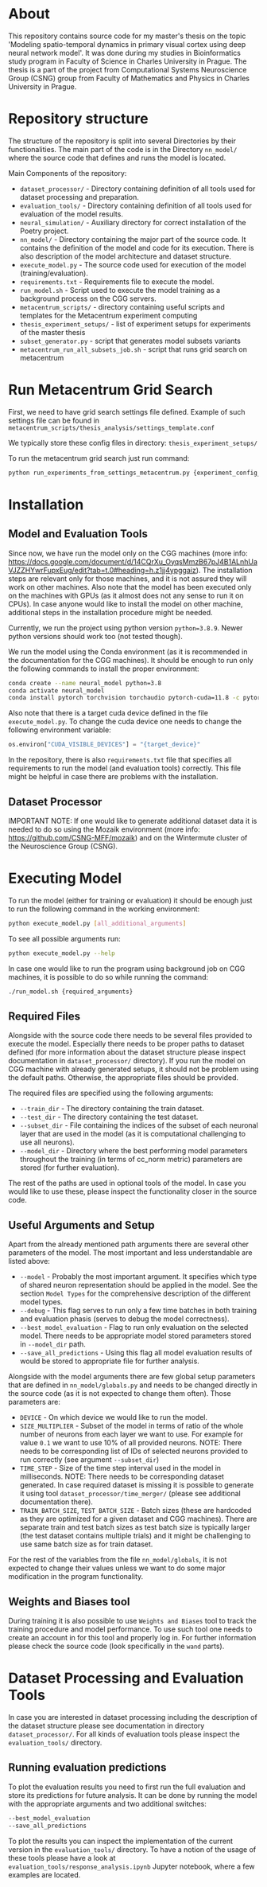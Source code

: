 # About

This repository contains source code for my master's thesis on 
the topic 'Modeling spatio-temporal dynamics in primary visual
cortex using deep neural network model'. It was done during my studies in
Bioinformatics study program in Faculty of Science in Charles University in 
Prague. The thesis is a part of the project from Computational Systems 
Neuroscience Group (CSNG) group from Faculty of Mathematics and Physics in 
Charles University in Prague.

# Repository structure
The structure of the repository is split into several Directories by their
functionalities. The main part of the code is in the Directory `nn_model/` 
where the source code that defines and runs the model is located. 

Main Components of the repository:
- `dataset_processor/` - Directory containing definition of all tools used for dataset processing and preparation.
- `evaluation_tools/` - Directory containing definition of all tools used for evaluation of the model results.
- `neural_simulation/` - Auxiliary directory for correct installation of the Poetry project.
- `nn_model/` - Directory containing the major part of the source code. It contains the definition of the model and code for its execution. There is also description of the model architecture and dataset structure.
- `execute_model.py` - The source code used for execution of the model (training/evaluation).
- `requirements.txt` - Requirements file to execute the model.
- `run_model.sh` - Script used to execute the model training as a background process on the CGG servers.
- `metacentrum_scripts/` - directory containing useful scripts and templates for the Metacentrum experiment computing
- `thesis_experiment_setups/` - list of experiment setups for experiments of the master thesis
- `subset_generator.py` - script that generates model subsets variants
- `metacentrum_run_all_subsets_job.sh` - script that runs grid search on metacentrum

# Run Metacentrum Grid Search
First, we need to have grid search settings file defined. 
Example of such settings file can be found in 
`metacentrum_scripts/thesis_analysis/settings_template.conf`

We typically store these config files in directory:
`thesis_experiment_setups/`

To run the metacentrum grid search just run command:
```bash
python run_experiments_from_settings_metacentrum.py {experiment_config_file_path}
```

# Installation

## Model and Evaluation Tools
Since now, we have run the model only on the CGG machines (more info: 
https://docs.google.com/document/d/14CQrXu_OyqsMmzB67pJ4B1ALnhUaVJZZHYwrFupxEug/edit?tab=t.0#heading=h.z1jj4ypggaiz).
The installation steps are relevant only for those machines, and it is not assured 
they will work on other machines. Also note that the model has been executed only on
the machines with GPUs (as it almost does not any sense to run it on CPUs). In case
anyone would like to install the model on other machine, additional steps in the 
installation procedure might be needed.

Currently, we run the project using python version `python=3.8.9`. Newer python 
versions should work too (not tested though).

We run the model using the Conda environment (as it is recommended in the 
documentation for the CGG machines). It should be enough to run only the following
commands to install the proper environment:

```bash
conda create --name neural_model python=3.8
conda activate neural_model
conda install pytorch torchvision torchaudio pytorch-cuda=11.8 -c pytorch -c nvidia
```

Also note that there is a target cuda device defined in the file `execute_model.py`.
To change the cuda device one needs to change the following environment variable:

```python
os.environ["CUDA_VISIBLE_DEVICES"] = "{target_device}"
```

In the repository, there is also `requirements.txt` file that specifies all 
requirements to run the model (and evaluation tools) correctly. This file might be 
helpful in case there are problems with the installation.

## Dataset Processor
IMPORTANT NOTE: If one would like to generate additional dataset data it is needed 
to do so using the Mozaik environment 
(more info: https://github.com/CSNG-MFF/mozaik) and on the Wintermute cluster 
of the Neuroscience Group (CSNG).

# Executing Model
To run the model (either for training or evaluation) it should be enough just to 
run the following command in the working environment:

```bash
python execute_model.py [all_additional_arguments]
```

To see all possible arguments run:

```bash
python execute_model.py --help
```

In case one would like to run the program using background job on CGG machines, it
is possible to do so while running the command:

```bash
./run_model.sh {required_arguments}
```

## Required Files
Alongside with the source code there needs to be several files provided to execute
the model. Especially there needs to be proper paths to dataset defined (for more information about the dataset structure please inspect documentation in `dataset_processor/` directory). If you run the model on CGG machine with already generated setups, it 
should not be problem using the default paths. Otherwise, the appropriate files
should be provided.

The required files are specified using the following arguments:
- `--train_dir` - The directory containing the train dataset.
- `--test_dir` - The directory containing the test dataset.
- `--subset_dir` - File containing the indices of the subset of each neuronal layer that are used in the model (as it is computational challenging to use all neurons).
- `--model_dir` - Directory where the best performing model parameters throughout 
the training (in terms of cc_norm metric) parameters are stored (for further 
evaluation).

The rest of the paths are used in optional tools of the model. In case you would
like to use these, please inspect the functionality closer in the source code.

## Useful Arguments and Setup
Apart from the already mentioned path arguments there are several other parameters
of the model. The most important and less understandable are listed above:

- `--model` - Probably the most important argument. It specifies which type of 
shared neuron representation should be applied in the model. See the section `Model Types` for the comprehensive description of the different model types.
- `--debug` - This flag serves to run only a few time batches in both training and evaluation phasis (serves to debug the model correctness).
- `--best_model_evaluation` - Flag to run only evaluation on the selected model. There needs to be appropriate model stored parameters stored in `--model_dir` path.
- `--save_all_predictions` - Using this flag all model evaluation results of would be stored to appropriate file for further analysis.

Alongside with the model arguments there are few global setup 
parameters that are defined in `nn_model/globals.py` and needs to
be changed directly in the source code (as it is not expected to 
change them often). Those parameters are:

- `DEVICE` - On which device we would like to run the model.
- `SIZE_MULTIPLIER` - Subset of the model in terms of ratio of the whole number of neurons from each layer we want to use. For example for value `0.1` we want to use 10% of all provided neurons. NOTE: There needs to be corresponding list of IDs of selected neurons provided to run correctly (see argument `--subset_dir`) 
- `TIME_STEP` - Size of the time step interval used in the model in milliseconds. NOTE: There needs to be corresponding dataset generated. In case required dataset is missing it is possible to generate it using tool `dataset_processor/time_merger/` (please see additional documentation there).
- `TRAIN_BATCH_SIZE`, `TEST_BATCH_SIZE` - Batch sizes (these are hardcoded as they are optimized for a given dataset and CGG machines). There are separate train and test batch sizes as test batch size is typically larger (the test dataset contains multiple trials) and it might be challenging to use same batch size as for train dataset.

For the rest of the variables from the file `nn_model/globals`, it is 
not expected to change their values unless we want to do some major 
modification in the program functionality.

## Weights and Biases tool
During training it is also possible to use `Weights and Biases` tool 
to track the training procedure and model performance. To use such
tool one needs to create an account in for this tool and properly 
log in. For further information please check the source code 
(look specifically in the `wand` parts).

# Dataset Processing and Evaluation Tools
In case you are interested in dataset processing including the 
description of the dataset structure please see documentation in 
directory `dataset_processor/`. For all kinds of evaluation tools 
please inspect the `evaluation_tools/` directory.

## Running evaluation predictions
To plot the evaluation results you need to first run the full
evaluation and store its predictions for future analysis. 
It can be done by running the model with the appropriate 
arguments and two additional switches:

```bash
--best_model_evaluation
--save_all_predictions
```

To plot the results you can inspect the implementation of the
current version in the `evaluation_tools/` directory. To
have a notion of the usage of these tools please have a look 
at `evaluation_tools/response_analysis.ipynb` Jupyter notebook,
where a few examples are located.
